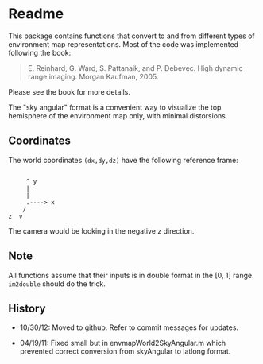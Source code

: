 Readme
======

This package contains functions that convert to and from different types 
of environment map representations. Most of the code was implemented 
following the book:

> E. Reinhard, G. Ward, S. Pattanaik, and P. Debevec. High dynamic range 
> imaging. Morgan Kaufman, 2005.

Please see the book for more details. 

The "sky angular" format is a convenient way to visualize the top 
hemisphere of the environment map only, with minimal distorsions. 

Coordinates
-----------

The world coordinates `(dx,dy,dz)` have the following reference frame:

<pre><code>
     ^ y
     |
     |
     .----> x
    /
z  v
</code></pre>
  
The camera would be looking in the negative z direction.

Note
----

All functions assume that their inputs is in double format in the [0, 1] 
range. `im2double` should do the trick.

History
-------

- 10/30/12: Moved to github. Refer to commit messages for updates.

- 04/19/11: Fixed small but in envmapWorld2SkyAngular.m which prevented 
  correct conversion from skyAngular to latlong format.